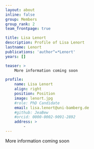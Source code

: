 ```yaml
---
layout: about
inline: false
group: Members
group_rank: 2
team_frontpage: true

title: Lisa Lenort
description: Profile of Lisa Lenort
lastname: Lenort
publications: 'author^=*Lenort'
years: []

teaser: >
    More information coming soon

profile:
    name: Lisa Lenort
    align: right
    position: Position
    image: lenort.jpg
    #role: PhD Candidate
    email: lisa.lenort@uni-bamberg.de
    #github: JeaBew
    #orcid: 0000-0002-9091-2892
    address: >
        -
---
```


More information coming soon
